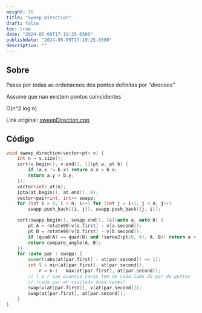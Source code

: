 ```yaml
---
weight: 10
title: "Sweep Direction"
draft: false
toc: true
date: "2024-05-09T17:19:25-0300"
publishdate: "2024-05-09T17:19:25-0300"
description: ""
---
```


## Sobre
 Passa por todas as ordenacoes dos pontos definitas por "direcoes"

 Assume que nao existem pontos coincidentes



 O(n^2 log n)



Link original: [sweepDirection.cpp](https://github.com/brunomaletta/Biblioteca/tree/master/Codigo/Problemas/sweepDirection.cpp)

## Código
```cpp
void sweep_direction(vector<pt> v) {
	int n = v.size();
	sort(v.begin(), v.end(), [](pt a, pt b) {
		if (a.x != b.x) return a.x < b.x;
		return a.y > b.y;
	});
	vector<int> at(n);
	iota(at.begin(), at.end(), 0);
	vector<pair<int, int>> swapp;
	for (int i = 0; i < n; i++) for (int j = i+1; j < n; j++)
		swapp.push_back({i, j}), swapp.push_back({j, i});

	sort(swapp.begin(), swapp.end(), [&](auto a, auto b) {
		pt A = rotate90(v[a.first] - v[a.second]);
		pt B = rotate90(v[b.first] - v[b.second]);
		if (quad(A) == quad(B) and !sarea2(pt(0, 0), A, B)) return a < b;
		return compare_angle(A, B);
	});
	for (auto par : swapp) {
		assert(abs(at[par.first] - at[par.second]) == 1);
		int l = min(at[par.first], at[par.second]),
			r = n-1 - max(at[par.first], at[par.second]);
		// l e r sao quantos caras tem de cada lado do par de pontos
		// (cada par eh visitado duas vezes)
		swap(v[at[par.first]], v[at[par.second]]);
		swap(at[par.first], at[par.second]);
	}
}
```
